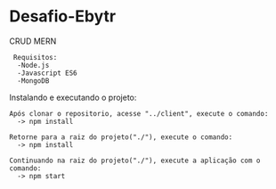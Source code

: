 # Desafio-Ebytr

   CRUD MERN

     Requisitos:
      -Node.js
      -Javascript ES6
      -MongoDB
  
  
  
 Instalando e executando o projeto:
 

    Após clonar o repositorio, acesse "../client", execute o comando:
      -> npm install

    Retorne para a raiz do projeto("./"), execute o comando:
      -> npm install

    Continuando na raiz do projeto("./"), execute a aplicação com o comando:
      -> npm start
